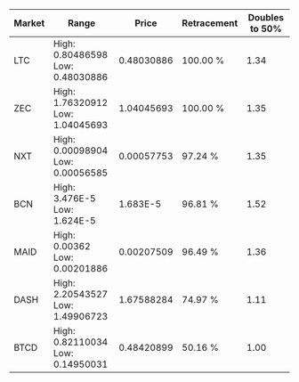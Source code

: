 | Market | Range | Price| Retracement | Doubles to 50% |
| --- | --- | --- | --- | --- |
| LTC | High: 0.80486598<br />Low: 0.48030886 | 0.48030886 | 100.00 % | 1.34 |
| ZEC | High: 1.76320912<br />Low: 1.04045693 | 1.04045693 | 100.00 % | 1.35 |
| NXT | High: 0.00098904<br />Low: 0.00056585 | 0.00057753 | 97.24 % | 1.35 |
| BCN | High: 3.476E-5<br />Low: 1.624E-5 | 1.683E-5 | 96.81 % | 1.52 |
| MAID | High: 0.00362<br />Low: 0.00201886 | 0.00207509 | 96.49 % | 1.36 |
| DASH | High: 2.20543527<br />Low: 1.49906723 | 1.67588284 | 74.97 % | 1.11 |
| BTCD | High: 0.82110034<br />Low: 0.14950031 | 0.48420899 | 50.16 % | 1.00 |
